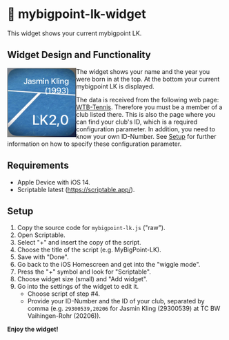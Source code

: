 # :tennis: mybigpoint-lk-widget

This widget shows your current mybigpoint LK.
 
## Widget Design and Functionality

<img src="./img/widget.jpg" align="left" width="160" height="160">
The widget shows your name and the year you were born in at the top. At the bottom your current mybigpoint LK is displayed.

The data is received from the following web page: [WTB-Tennis](https://www.wtb-tennis.de/spielbetrieb/vereine.html). Therefore you must be a member of a club listed there. This is also the page where you can find your club's ID, which is a required configuration parameter. In addition, you need to know your own ID-Number. See [Setup](https://github.com/jkling2/mybigpoint-lk#setup) for further information on how to specify these configuration parameter.


## Requirements

* Apple Device with iOS 14.
* Scriptable latest (https://scriptable.app/).

## Setup

1. Copy the source code for ```mybigpoint-lk.js``` ("raw").
2. Open Scriptable.
3. Select "+" and insert the copy of the script.
4. Choose the title of the script (e.g. MyBigPoint-LK).
5. Save with "Done".
6. Go back to the iOS Homescreen and get into the "wiggle mode".
7. Press the "+" symbol and look for "Scriptable".
8. Choose widget size (small) and "Add widget".
9. Go into the settings of the widget to edit it.
   * Choose script of step #4.
   * Provide your ID-Number and the ID of your club, separated by comma (e.g. ```29300539,20206``` for Jasmin Kling (29300539) at TC BW Vaihingen-Rohr (20206)).

**Enjoy the widget!**
